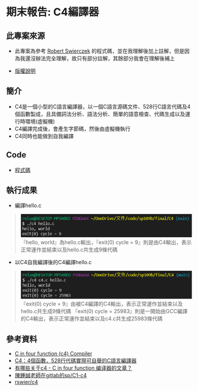 # 期末報告: C4編譯器

## 此專案來源
* 此專案為參考 [Robert Swierczek](https://github.com/rswier/c4) 的程式碼，並在我理解後加上註解，但是因為我還沒辦法完全理解，故只有部分註解，其餘部分我會在理解後補上

* [版權說明](https://github.com/rswier/c4/blob/master/LICENSE)

## 簡介
* C4是一個小型的C語言編譯器，以一個C語言源碼文件、528行C語言代碼及4個函數製成，且具備詞法分析、語法分析、簡單的語意檢查、代碼生成以及運行時環境(虛擬機)
* C4編譯完成後，會產生字節碼，然後由虛擬機執行
* C4同時也能做到自我編譯

## Code
* [程式碼](https://github.com/ZKX-0326/sp109b/blob/main/final/C4/c4.c)

## 執行成果
* 編譯hello.c
> ![hello](https://github.com/ZKX-0326/sp109b/blob/main/final/C4/picture/hello.png)
> 『hello, world』為hello.c輸出，『exit(0) cycle = 9』則是由C4輸出，表示正常運作並結束以及hello.c共生成9條代碼
* 以C4自我編譯後的C4編譯hello.c
> ![C4hello](https://github.com/ZKX-0326/sp109b/blob/main/final/C4/picture/C4hello.png)
> 『exit(0) cycle = 9』由被C4編譯的C4輸出，表示正常運作並結束以及hello.c共生成9條代碼
> 『exit(0) cycle = 25983』則是一開始由GCC編譯的C4輸出，表示正常運作並結束以及c4.c共生成25983條代碼

## 參考資料
* [C in four function (c4) Compiler](https://hackmd.io/@srhuang/Bkk2eY5ES)
* [C4：4個函數，528行代碼實現可自舉的C語言編譯器](https://kknews.cc/zh-tw/code/zrkmqga.html)
* [有哪些关于c4 - C in four function 编译器的文章？](https://www.zhihu.com/question/28249756)
* [陳鍾誠老師在gitlab的sp/C1-c4](https://gitlab.com/ccc109/sp/-/tree/master/C1-c4)
* [rswier/c4](https://github.com/rswier/c4)